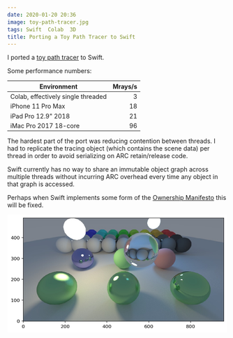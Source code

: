 ```yaml
---
date: 2020-01-20 20:36
image: toy-path-tracer.jpg
tags: Swift  Colab  3D
title: Porting a Toy Path Tracer to Swift
---
```


I ported a [toy path tracer](https://github.com/jackpal/colabraytracing) to
Swift.

Some performance numbers:


| Environment | Mrays/s |
| --- | ---: |
|Colab, effectively single threaded| 3 |
|iPhone 11 Pro Max | 18 |
|iPad Pro 12.9" 2018 | 21 |
|iMac Pro 2017 18-core | 96 |

The hardest part of the port was reducing contention between threads. I had to
replicate the tracing object (which contains the scene data) per thread in
order to avoid serializing on ARC retain/release code.

Swift currently has no way to share an immutable object graph across multiple
threads without incurring ARC overhead every time any object in that graph is
accessed.

Perhaps when Swift implements some form of the [Ownership Manifesto](https://github.com/apple/swift/blob/master/docs/OwnershipManifesto.md)
this will be fixed.

![Pretty spheres](/assets/posts/2020-01-20-Porting_a_Toy_Path_Tracer_to_Swift-toy-path-tracer.jpg)
